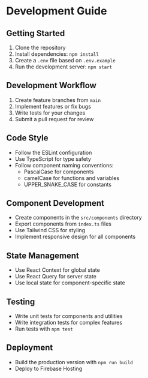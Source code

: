 # Development Guide

## Getting Started

1. Clone the repository
2. Install dependencies: `npm install`
3. Create a `.env` file based on `.env.example`
4. Run the development server: `npm start`

## Development Workflow

1. Create feature branches from `main`
2. Implement features or fix bugs
3. Write tests for your changes
4. Submit a pull request for review

## Code Style

- Follow the ESLint configuration
- Use TypeScript for type safety
- Follow component naming conventions:
  - PascalCase for components
  - camelCase for functions and variables
  - UPPER_SNAKE_CASE for constants

## Component Development

- Create components in the `src/components` directory
- Export components from `index.ts` files
- Use Tailwind CSS for styling
- Implement responsive design for all components

## State Management

- Use React Context for global state
- Use React Query for server state
- Use local state for component-specific state

## Testing

- Write unit tests for components and utilities
- Write integration tests for complex features
- Run tests with `npm test`

## Deployment

- Build the production version with `npm run build`
- Deploy to Firebase Hosting
